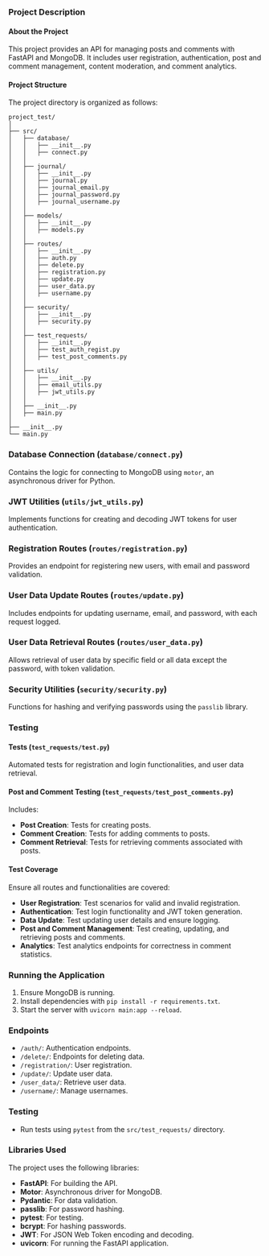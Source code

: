 ### Project Description

#### About the Project
This project provides an API for managing posts and comments with FastAPI and MongoDB. It includes user registration, authentication, post and comment management, content moderation, and comment analytics.

#### Project Structure
The project directory is organized as follows:

```
project_test/
│
├── src/
│   ├── database/
│   │   ├── __init__.py
│   │   ├── connect.py
│   │
│   ├── journal/
│   │   ├── __init__.py
│   │   ├── journal.py
│   │   ├── journal_email.py
│   │   ├── journal_password.py
│   │   ├── journal_username.py
│   │
│   ├── models/
│   │   ├── __init__.py
│   │   ├── models.py
│   │
│   ├── routes/
│   │   ├── __init__.py
│   │   ├── auth.py
│   │   ├── delete.py
│   │   ├── registration.py
│   │   ├── update.py
│   │   ├── user_data.py
│   │   ├── username.py
│   │
│   ├── security/
│   │   ├── __init__.py
│   │   ├── security.py
│   │
│   ├── test_requests/
│   │   ├── __init__.py
│   │   ├── test_auth_regist.py
│   │   ├── test_post_comments.py
│   │
│   ├── utils/
│   │   ├── __init__.py
│   │   ├── email_utils.py
│   │   ├── jwt_utils.py
│   │
│   ├── __init__.py
│   ├── main.py
│
├── __init__.py
└── main.py
```

### Database Connection (`database/connect.py`)
Contains the logic for connecting to MongoDB using `motor`, an asynchronous driver for Python.

### JWT Utilities (`utils/jwt_utils.py`)
Implements functions for creating and decoding JWT tokens for user authentication.

### Registration Routes (`routes/registration.py`)
Provides an endpoint for registering new users, with email and password validation.

### User Data Update Routes (`routes/update.py`)
Includes endpoints for updating username, email, and password, with each request logged.

### User Data Retrieval Routes (`routes/user_data.py`)
Allows retrieval of user data by specific field or all data except the password, with token validation.

### Security Utilities (`security/security.py`)
Functions for hashing and verifying passwords using the `passlib` library.

### Testing
#### Tests (`test_requests/test.py`)
Automated tests for registration and login functionalities, and user data retrieval.

#### Post and Comment Testing (`test_requests/test_post_comments.py`)
Includes:
- **Post Creation**: Tests for creating posts.
- **Comment Creation**: Tests for adding comments to posts.
- **Comment Retrieval**: Tests for retrieving comments associated with posts.

#### Test Coverage
Ensure all routes and functionalities are covered:
- **User Registration**: Test scenarios for valid and invalid registration.
- **Authentication**: Test login functionality and JWT token generation.
- **Data Update**: Test updating user details and ensure logging.
- **Post and Comment Management**: Test creating, updating, and retrieving posts and comments.
- **Analytics**: Test analytics endpoints for correctness in comment statistics.

### Running the Application
1. Ensure MongoDB is running.
2. Install dependencies with `pip install -r requirements.txt`.
3. Start the server with `uvicorn main:app --reload`.

### Endpoints
- `/auth/`: Authentication endpoints.
- `/delete/`: Endpoints for deleting data.
- `/registration/`: User registration.
- `/update/`: Update user data.
- `/user_data/`: Retrieve user data.
- `/username/`: Manage usernames.

### Testing
- Run tests using `pytest` from the `src/test_requests/` directory.

### Libraries Used

The project uses the following libraries:

- **FastAPI**: For building the API.
- **Motor**: Asynchronous driver for MongoDB.
- **Pydantic**: For data validation.
- **passlib**: For password hashing.
- **pytest**: For testing.
- **bcrypt**: For hashing passwords.
- **JWT**: For JSON Web Token encoding and decoding.
- **uvicorn**: For running the FastAPI application.

